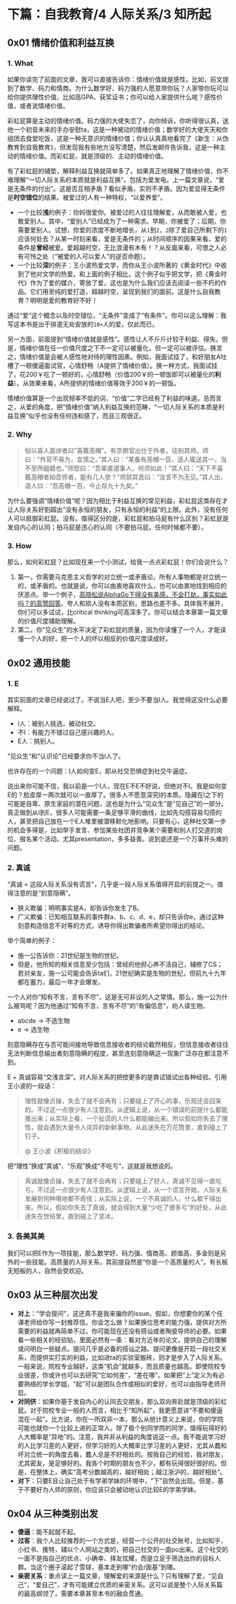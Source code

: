 # 下篇：自我教育/4 人际关系/3 知所起

## 0x01 情绪价值和利益互换

### 1. What

如果你读完了前面的文章，我可以直接告诉你：情绪价值就是感性。比如，前文提到了数学、码力和情商。为什么数学好、码力强的人愿意带你玩？人家带你玩可以给你提供理性价值，比如高GPA、获奖证书；你可以给人家提供什么呢？感性价值，或者说情绪价值。

彩虹屁算是主动的情绪价值。码力强的大佬失恋了，向你倾诉，你听得很认真，送他一个初音未来的手办安慰ta，这是一种被动的情绪价值；数学好的大佬天天和你组团去食堂吃饭，这是一种无意识的情绪价值；你认认真真地看完了《新生：从伪教育到自我教育》，但发现我有些地方没写清楚，然后发邮件告诉我，这是一种主动的情绪价值。而彩虹屁，就是顶级的、主动的情绪价值。

有了彩虹屁的铺垫，解释利益互换就简单多了。如果真正地理解了情绪价值，你不难理解“一切人际关系的本质就是利益互换”，包括为爱发电。上一篇文章说，“爱是无条件的付出”。这是否互相矛盾？看似矛盾，实则不矛盾。因为爱显得无条件是**时空错位**的结果。被爱过的人有一种特权，“以爱养爱”。

- 一个比较**浅**的例子：你妈很爱你。被爱过的人往往理解爱，从而敢被人爱，也敢爱别人。其中，“爱别人”已经成为了一种需求。早期，你被爱了；后期，你需要爱别人。试想，你爱的浓度不断地增长，从`1`到`2`，`2`除了爱自己所剩下的`1`应该何处去？从某一时刻来看，爱是无条件的；从时间顺序的因果来看，爱的条件是**曾经**被爱。爱超越时空，无比浪漫有木有！？从反面来看，可恨之人必有可怜之处（“被爱的人可以爱人”的逆否命题）。
- 一个比较**深**的例子：王小波热爱文学，而你从王小波所著的《黄金时代》中收到了他对文学的热爱。和上面的例子相比，这个例子似乎把文学，把《黄金时代》作为了爱的媒介，寄放了爱。这也是为什么我们应该去阅读一些不朽的作品。它们用至纯的爱打造，超越时空，呈现到我们的面前。这是什么自我教育？明明是爱的教育好不好！

通过“爱”这个概念以及时空错位，“无条件”变成了“有条件”。你可以这么理解：我写这本书是出于排遣无处安放的`10+`人的爱。仅此而已。

另一方面，前面提到“情绪价值就是感性”。感性让人不斤斤计较于利益、得失。但是，情绪价值在任一价值尺度之下不一定可以被量化，但一定可以被评估。换言之，情绪价值是会被人感性地对待的理性因素。例如，我面试挂了，和好朋友A吐槽了一顿傻逼面试官，心情舒畅（A提供了情绪价值）。换一种方式，我面试挂了，花200￥吃了一顿好的，心情舒畅（价值200￥的一顿饭即可以被量化的**利益**）。从效果来看，A所提供的情绪价值等效于200￥的一顿饭。

情绪价值算是一个出现频率不低的词，“价值”二字已经有了利益的味道。总而言之，从爱的角度，把“情绪价值”纳入利益互换的范畴，“一切人际关系的本质是利益互换”似乎也没有任何违和感了，而且三观很正。

### 2. Why

> 俗以喜人面谀者曰“喜戴高帽”。有京朝官出仕于外者，往别其师。师曰：“外官不易为，宜慎之。”其人曰：“某备有高帽一百，适人辄送其一，当不至所龃龉也。”师怒曰：“吾辈直道事人，何须如此！”其人曰：“天下不喜戴高帽者如吾师者，能有几人欤？”师颔其首曰：“汝言不为无见。”其人出，语人曰：“吾高帽一百，今止存九十九矣。”

为什么要强调“情绪价值”呢？因为相比于利益互换的常见利益，彩虹屁这类存在才让人际关系好到超出“没有永恒的朋友，只有永恒的利益”的上限。此外，没有任何人可以抵御彩虹屁。没有。值得区分的是，彩虹屁和拍马屁有什么区别？彩虹屁是发自内心的认同；拍马屁是违心的认同（不要拍马屁。任何时候都不要）。

### 3. How

那么，如何彩虹屁？比如现在来一个小测试，给我一点点彩虹屁！你们会说什么？

1. 第一，你需要马克思主义哲学的对立统一或矛盾论。所有人事物都是对立统一的，或矛盾的。也就是说，你可以由衷地喜欢什么，也可以由衷地找到相应的厌恶点。举一个例子，[高晓松说AlphaGo下得没有美感，不会打劫，事实如此吗？的高赞回答](https://www.zhihu.com/question/60430475/answer/177874579)。夸人和损人没有本质区别，思路也差不多。具体我不展开，你们可以多试试，比critical thinking可高深多了。你可以结合本章第一篇文章的价值尺度辅助理解。
2. 第二，你“见众生”的水平决定了彩虹屁的质量，因为你读懂了一个人，才能读懂一个人的好，把一个人的坏以相反的价值尺度读成好。

## 0x02 通用技能

### 1. E

其实前面的文章已经说过了。不说当E人吧，至少不要当I人。我觉得这没什么必要解释。

- I人：被别人挑选，被动社交。
- 不I：有能力不错过自己感兴趣的人。
- E人：挑别人。

“见众生”和“认识论”已经要求你不当I人了。

也许存在的一个问题：I人如何变E，即从社交恐惧症到社交牛逼症。

说出来你可能不信，我以前是一个I人，现在E不E不好说，但绝对不I。我是如何变E的？脸皮厚一两次就可以一直厚了。很多人不愿意深究I的本质。隐藏在I之下的可能是自卑、原生家庭的潜在问题，这也是为什么“见众生”是“见自己”的一部分。真正做到从I到E，很多人可能需要一条足够平滑的曲线，比如先勾搭容易勾搭的人，甚至把自己放在一个E人堆里被潜移默化地影响。只要有心，这种社交第一步的机会多得是，比如举手发言、参加某些社团并竞争某个需要和别人打交道的岗位、报名某个活动。尤其presentation，多多益善。说到底还是一个万事开头难的问题。

### 2. 真诚

“真诚 = 这段人际关系没有谎言”，几乎是一段人际关系值得开启的前提之一。值得注意的是“刻意隐瞒”。

- 狭义欺骗：明明事实是A，却告诉你发生了B。
- 广义欺骗：已知相互联系的事件群a、b、c、d、e，却只告诉你e，通过这种刻意构造信息不对等的方式，诱导你得出欺骗者所希望你得出的结论。

举个简单的例子：

- 施一公告诉你：21世纪是生物的世纪。
- 但是，他所知的相关信息至少包括：曾经的他担心养不活自己，辅修了CS；若对亲友，施一公可能会告诉ta们，21世纪确实是生物的世纪，但前九十九年都在蓄力，最后一年才会爆发。

一个人对你“知有不言，言有不尽”，这是无可非议的人之常情。那么，施一公为什么被骂呢？因为他通过“知有不言，言有不尽”的“有偏信息”，劝人读生物。

- abcde → 不选生物
- e → 选生物

刻意隐瞒存在与否可能间接地导致信息接收者的结论截然相反，但信息接收者往往无法判断信息输出者刻意隐瞒的程度，甚至连刻意隐瞒这一现象广泛存在都注意不到。

E + 真诚容易“交浅言深”。对人际关系的把控更多的是靠试错试出各种经验。引用王小波的一段话：

> 理性就像贞操，失去了就不会再有；只要碰上了开心的事，乐观还会回来的。不过这一点很少有人注意到。从逻辑上说，从一个错误的前提什么都能推出来；从实际上看，一个扯谎的人什么都能编出来。所以假如你失去了理性，就会遇到大量令人诧异的新鲜事物，从此迷失在万花筒里，直到碰上了钉子。
>
> @ 王小波《积极的结论》

把“理性”换成“真诚”、“乐观”换成“不吃亏”，这就是我想说的。

> 真诚就像贞操，失去了就不会再有；只要碰上了好人，真诚不见得一直吃亏。不过这一点很少有人注意到。从逻辑上说，从一个谎言开始，人际关系发展到何种境地都不奇怪；从实际上说，一个不真诚的人，什么都干得出来。所以，假如你失去了真诚，就会得到大量“少吃了很多亏”的好处，从此迷失在世俗里，直到碰上了坚冰。

### 3. 各美其美

我们可以把E作为一项技能，那么数学好、码力强、情商高、颜值高、多金则是另外的一些技能。高质量的人际关系，其前提自然是“你是一个高质量的人”。有长板无短板的人，自然会受欢迎。

## 0x03 从三种层次出发

- **对上**：“学会提问”，这还真不是我来骗你的issue。假如，你想要你的某个任课老师给你写一封推荐信。你会怎么做？如果换位思考的能力强，提供对方所需要的利益就再简单不过。你可能现在还没有搭讪或者陶瓷导师的必要。如果看一些相关的经验贴，里面必然有一条：看对方近年的论文，提供自己的理解或问明白一些疑点。提问几乎是必备的搭讪之路。提问更像是开启一段社交关系，而提供实打实的利益，比如进ta的实验室搬砖，则才是步入了人际关系。一般来说，院校专业越好，这类“机会”就越多，而且质量也越高。即使院校专业很差，你或许也可以去研究“它如何差”，“差在哪”。如果把“上”定义为有必要熟络的学长学姐，“起”可以是团队合作或相似的爱好，也可以由指导老师开启。
- **对同侪**：如果你基于发自内心的认同去交朋友，那么双向奔赴就是顶级的彩虹屁。对于院校专业一般的人而言，相比于“知所起”，我更愿意讲“不要和傻逼混在一起”。比方说，你在一所双非一本，那么从统计意义上来说，你的学院可能也就你一个比较上进的正常人。除了极个别同学院的同学，值得玩得好的人大概率是“异地”的。注意，我并非从利益的角度说这一点。我不能说学习好的人比学习差的人更好，但学习好的人大概率比学习差的人更好，尤其从蠢和坏对立统一的角度去看，蠢人总是不好相处的。按我自己的经验，我对朋友，尤其密友，是足够好的。我各个时期的朋友也不少，都有玩得很好很好的。但是，在整体上，确实“高考分数越高的，越好相处；越江浙沪的，越好相处”。
- **对下**：只要E且让自己处于有学弟学妹的环境中，“下”自然会出现。但是，基于不要好为人师的原则，你应该只会被动地认识比较E的学弟学妹。

## 0x04 从三种类别出发

- **傻逼**：能不起就不起。
- **过客**：我个人比较推荐的一个方式是，经营一个公开的社交账号，比如知乎、小红书、推特，辅以个人网站之类的，把自己社交的一面po出来。这个社交的一面不是指自己的优点、小确幸、择友炫耀，而是立足于筛选出你的目标人群。当这个圈子滚起了雪球，基本走到哪“约会/面基”到哪。
- **亲密关系**：重点读上一篇文章，理解爱的来源是什么？只有理解了爱，“见自己”，“爱自己”，才有可能建立优质的亲密关系。这可以说是整个人际关系篇的最高纲领了，需要本章甚至本书的融会贯通。
